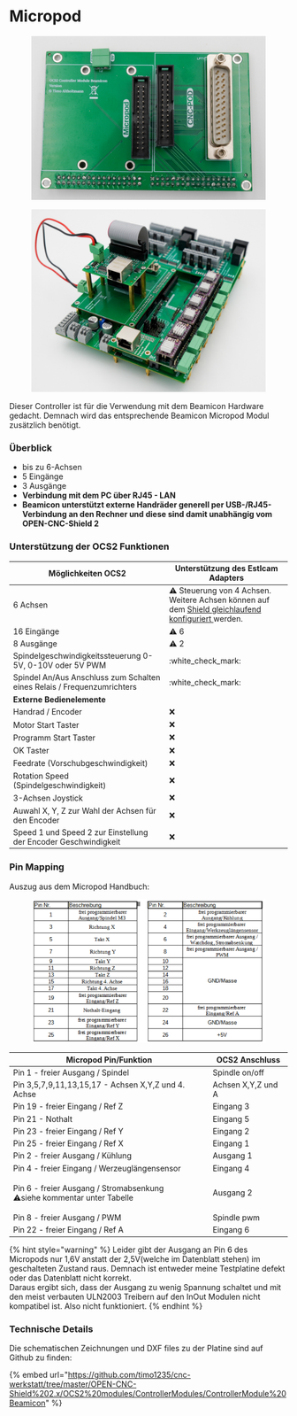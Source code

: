 # Micropod

<div>

<figure><img src="../../../.gitbook/assets/controller beamicon-4-1200px.jpg" alt=""><figcaption></figcaption></figure>

 

<figure><img src="../../../.gitbook/assets/controller beamicon-7-1200px.jpg" alt=""><figcaption></figcaption></figure>

</div>

Dieser Controller ist für die Verwendung mit dem Beamicon Hardware gedacht. Demnach wird das entsprechende Beamicon Micropod Modul zusätzlich benötigt.

### Überblick

* bis zu 6-Achsen
* 5 Eingänge
* 3 Ausgänge
* **Verbindung mit dem PC über RJ45 - LAN**
* **Beamicon unterstützt externe Handräder generell per USB-/RJ45-Verbindung an den Rechner und diese sind damit unabhängig vom OPEN-CNC-Shield 2**

### Unterstützung der OCS2 Funktionen <a href="#unterstuetzung-des-ocs2-funktionen" id="unterstuetzung-des-ocs2-funktionen"></a>

| Möglichkeiten OCS2                                                      | Unterstützung des Estlcam Adapters                                                                                                                                     |
| ----------------------------------------------------------------------- | ---------------------------------------------------------------------------------------------------------------------------------------------------------------------- |
| 6 Achsen                                                                | :warning: Steuerung von 4 Achsen. Weitere Achsen können auf dem [Shield gleichlaufend konfiguriert ](../../mainboard/anschluesse-jumper.md#achsenkonfiguration)werden. |
| 16 Eingänge                                                             | :warning: 6                                                                                                                                                            |
| 8 Ausgänge                                                              | :warning: 2                                                                                                                                                            |
| Spindelgeschwindigkeitssteuerung 0-5V, 0-10V oder 5V PWM                | :white\_check\_mark:                                                                                                                                                   |
| Spindel An/Aus Anschluss zum Schalten eines Relais / Frequenzumrichters | :white\_check\_mark:                                                                                                                                                   |
| **Externe Bedienelemente**                                              |                                                                                                                                                                        |
| Handrad / Encoder                                                       | :x:                                                                                                                                                                    |
| Motor Start Taster                                                      | :x:                                                                                                                                                                    |
| Programm Start Taster                                                   | :x:                                                                                                                                                                    |
| OK Taster                                                               | :x:                                                                                                                                                                    |
| Feedrate (Vorschubgeschwindigkeit)                                      | :x:                                                                                                                                                                    |
| Rotation Speed (Spindelgeschwindigkeit)                                 | :x:                                                                                                                                                                    |
| 3-Achsen Joystick                                                       | :x:                                                                                                                                                                    |
| Auwahl X, Y, Z zur Wahl der Achsen für den Encoder                      | :x:                                                                                                                                                                    |
| Speed 1 und Speed 2 zur Einstellung der Encoder Geschwindigkeit         | :x:                                                                                                                                                                    |

### Pin Mapping <a href="#undefined" id="undefined"></a>

Auszug aus dem Micropod Handbuch:

<figure><img src="../../../.gitbook/assets/micropod.png" alt=""><figcaption></figcaption></figure>

| Micropod Pin/Funktion                                                                                                                                 | OCS2 Anschluss     |
| ----------------------------------------------------------------------------------------------------------------------------------------------------- | ------------------ |
| Pin 1 - freier Ausgang / Spindel                                                                                                                      | Spindle on/off     |
| Pin 3,5,7,9,11,13,15,17 - Achsen X,Y,Z und 4. Achse                                                                                                   | Achsen X,Y,Z und A |
| Pin 19 - freier Eingang / Ref Z                                                                                                                       | Eingang 3          |
| Pin 21 - Nothalt                                                                                                                                      | Eingang 5          |
| Pin 23 - freier Eingang / Ref Y                                                                                                                       | Eingang 2          |
| Pin 25 - freier Eingang / Ref X                                                                                                                       | Eingang 1          |
| Pin 2 - freier Ausgang / Kühlung                                                                                                                      | Ausgang 1          |
| Pin 4 - freier Eingang / Werzeuglängensensor                                                                                                          | Eingang 4          |
| <p>Pin 6 - freier Ausgang / Stromabsenkung<br><span data-gb-custom-inline data-tag="emoji" data-code="26a0">⚠</span>siehe kommentar unter Tabelle</p> | Ausgang 2          |
| Pin 8 - freier Ausgang / PWM                                                                                                                          | Spindle pwm        |
| Pin 22 - freier Eingang / Ref A                                                                                                                       | Eingang 6          |

{% hint style="warning" %}
Leider gibt der Ausgang an Pin 6 des Micropods nur 1,6V anstatt der 2,5V(welche im Datenblatt stehen) im geschalteten Zustand raus. Demnach ist entweder meine Testplatine defekt  oder das Datenblatt nicht korrekt. \
Daraus ergibt sich, dass der Ausgang zu wenig Spannung schaltet und mit den meist verbauten ULN2003 Treibern auf den InOut Modulen nicht kompatibel ist. Also nicht funktioniert.
{% endhint %}

### Technische Details

Die schematischen Zeichnungen und DXF files zu der Platine sind auf Github zu finden:

{% embed url="https://github.com/timo1235/cnc-werkstatt/tree/master/OPEN-CNC-Shield%202.x/OCS2%20modules/ControllerModules/ControllerModule%20Beamicon" %}

